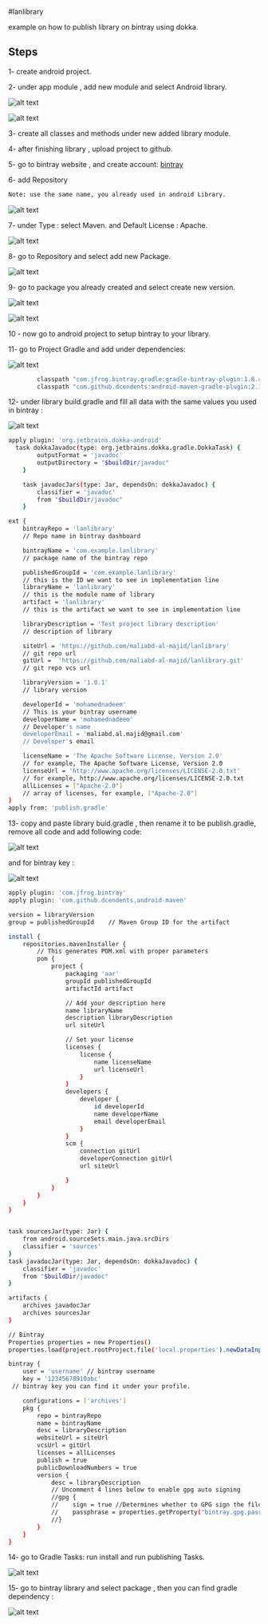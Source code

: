 #lanlibrary

example on how to publish library on bintray using dokka.

## Steps

1- create android project.

2- under app module , add new module and select Android library.

![alt text](https://i.ibb.co/JkC6FGs/1.png)

![alt text](https://i.ibb.co/QYnzcbf/2.png)

3- create all classes and methods under new added library module.

4- after finishing library , upload project to github.

5- go to bintray website , and create account: 
[bintray](https://bintray.com/)

6- add Repository 
```bash
Note: use the same name, you already used in android Library. 
```
![alt text](https://i.ibb.co/xYxprHT/3.png)

7- under Type : select Maven. and Default License : Apache.

![alt text](https://i.ibb.co/8cK5sr3/4.png)

8- go to Repository and select add new Package.


![alt text](https://i.ibb.co/RcF7kJf/6.png)


9- go to package you already created and select create new version.


![alt text](https://i.ibb.co/0Z9mL46/7.png)

![alt text](https://i.ibb.co/YBq0wBP/8.png)

10 - now go to android project to setup bintray to your library.

11- go to Project Gradle and add  under dependencies:


![alt text](https://i.ibb.co/R0v0wZ3/9.png)


```bash
        classpath "com.jfrog.bintray.gradle:gradle-bintray-plugin:1.8.4"
        classpath "com.github.dcendents:android-maven-gradle-plugin:2.1"
```

12- under library build.gradle and fill all data with the same values you used in bintray : 


![alt text](https://i.ibb.co/fFBd4mt/10.png)


```bash
apply plugin: 'org.jetbrains.dokka-android'
  task dokkaJavadoc(type: org.jetbrains.dokka.gradle.DokkaTask) {
        outputFormat = 'javadoc'
        outputDirectory = "$buildDir/javadoc"
    }

    task javadocJars(type: Jar, dependsOn: dokkaJavadoc) {
        classifier = 'javadoc'
        from "$buildDir/javadoc"
    }
```


```bash
ext {
    bintrayRepo = 'lanlibrary'
    // Repo name in bintray dashboard

    bintrayName = 'com.example.lanlibrary'
    // package name of the bintray repo

    publishedGroupId = 'com.example.lanlibrary'
    // this is the ID we want to see in implementation line
    libraryName = 'lanlibrary'
    // this is the module name of library
    artifact = 'lanlibrary'
    // this is the artifact we want to see in implementation line

    libraryDescription = 'Test project library description'
    // description of library

    siteUrl = 'https://github.com/maliabd-al-majid/lanlibrary'
    // git repo url
    gitUrl =  'https://github.com/maliabd-al-majid/lanlibrary.git'
    // git repo vcs url

    libraryVersion = '1.0.1'
    // library version

    developerId = 'mohamednadeem'
    // This is your bintray username
    developerName = 'mohamednadeem'
    // Developer's name
    developerEmail = 'maliabd.al.majid@gmail.com'
    // Developer's email

    licenseName = 'The Apache Software License, Version 2.0'
    // for example, The Apache Software License, Version 2.0
    licenseUrl = 'http://www.apache.org/licenses/LICENSE-2.0.txt'
    // for example, http://www.apache.org/licenses/LICENSE-2.0.txt
    allLicenses = ["Apache-2.0"]
    // array of licenses, for example, ["Apache-2.0"]
}
apply from: 'publish.gradle'
```

13- copy and paste library buid.gradle , then rename it to be publish.gradle, remove all code and add following code:



![alt text](https://i.ibb.co/s53733p/11.png)


and for bintray key :


![alt text](https://i.ibb.co/3S88BLF/12.png)



```bash
apply plugin: 'com.jfrog.bintray'
apply plugin: 'com.github.dcendents.android-maven'

version = libraryVersion
group = publishedGroupId    // Maven Group ID for the artifact

install {
    repositories.mavenInstaller {
        // This generates POM.xml with proper parameters
        pom {
            project {
                packaging 'aar'
                groupId publishedGroupId
                artifactId artifact

                // Add your description here
                name libraryName
                description libraryDescription
                url siteUrl

                // Set your license
                licenses {
                    license {
                        name licenseName
                        url licenseUrl
                    }
                }
                developers {
                    developer {
                        id developerId
                        name developerName
                        email developerEmail
                    }
                }
                scm {
                    connection gitUrl
                    developerConnection gitUrl
                    url siteUrl

                }
            }
        }
    }
}


task sourcesJar(type: Jar) {
    from android.sourceSets.main.java.srcDirs
    classifier = 'sources'
}
task javadocJar(type: Jar, dependsOn: dokkaJavadoc) {
    classifier = 'javadoc'
    from "$buildDir/javadoc"
}

artifacts {
    archives javadocJar
    archives sourcesJar
}

// Bintray
Properties properties = new Properties()
properties.load(project.rootProject.file('local.properties').newDataInputStream())

bintray {
    user = 'username' // bintray username
    key = '12345678910abc'
 // bintray key you can find it under your profile.

    configurations = ['archives']
    pkg {
        repo = bintrayRepo
        name = bintrayName
        desc = libraryDescription
        websiteUrl = siteUrl
        vcsUrl = gitUrl
        licenses = allLicenses
        publish = true
        publicDownloadNumbers = true
        version {
            desc = libraryDescription
            // Uncomment 4 lines below to enable gpg auto signing
            //gpg {
            //    sign = true //Determines whether to GPG sign the files. The default is false
            //    passphrase = properties.getProperty("bintray.gpg.password")
            //}
        }
    }
}

```
14- go to Gradle Tasks:
 run install and run publishing Tasks.


![alt text](https://i.ibb.co/kG7LDRB/13.png)



15- go to bintray library and select package , then you can find gradle dependency :



![alt text](https://i.ibb.co/GcPnCZt/14.png)



